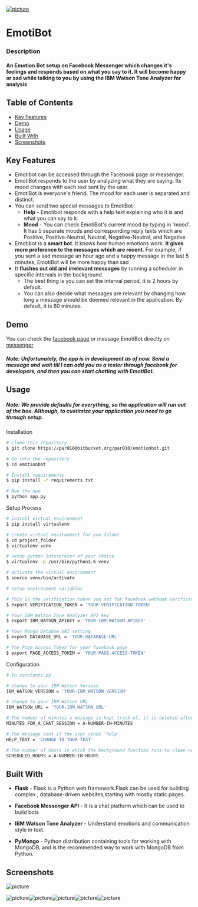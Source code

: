 
<a href=" https://www.facebook.com/EmotiBot-343970259597074">![picture](static/images/chat-icon.jpg)</a>

# EmotiBot


### Description

#### An Emotion Bot setup on Facebook Messenger which changes it's feelings and responds based on what you say to it. It will become happy or sad while talking to you by using the IBM Watson Tone Analyzer for analysis

## Table of Contents

  * <a href="#key-features">Key Features</a>
  * <a href="#demo">Demo</a>
  * <a href="#usage">Usage</a>
  * <a href="#built-with">Built With</a>
  * <a href="#screenshots">Screenshots</a>


## Key Features


* Emotibot can be accessed through the Facebook page or messenger.
* EmotiBot responds to the user by analyzing what they are saying. Its mood changes with each text sent by the user.
* EmotiBot is everyone's friend. The mood for each user is separated and distinct.
* You can send two special messages to EmotiBot
  - **Help** - Emotibot responds with a help text explaining who it is and what you can say to it.
  - **Mood** - You can check EmotiBot's current mood by typing in 'mood'. It has 5 separate moods and corresponding reply texts which are Positive, Positive-Neutral, Neutral, Negative-Neutral, and Negative
* Emotibot is a **smart bot**. It knows how human emotions work. **It gives more preference to the messages which are recent**. For example, if you sent a sad message an hour ago and a happy message in the last 5 minutes, EmotiBot will be more happy than sad
* It **flushes out old and irrelevant messages** by running a scheduler in specific intervals in the background.
  - The best thing is you can set the interval period, it is 2 hours by default.
  - You can also decide what messages are relevant by changing how long a message should be deemed relevant in the application. By default, it is 60 minutes.


## Demo

You can check the [facebook page](https://www.facebook.com/EmotiBot-343970259597074) or message EmotiBot directly on [messenger](http://m.me/343970259597074)

##### Note: Unfortunately, the app is in development as of now. Send a message and wait till I can add you as a tester through facebook for developers, and then you can start chatting with EmotiBot.


## Usage

##### Note: We provide defaults for everything, so the application will run out of the box. Although, to custimize your application you need to go through setup.

Installation

```bash
# Clone this repository
$ git clone https://par010@bitbucket.org/par010/emotionbot.git

# Go into the repository
$ cd emotionbot

# Install requirements
$ pip install -r requirements.txt

# Run the app
$ python app.py
```

Setup Process

```bash
# install virtual environment
$ pip install virtualenv

# create virtual environment for you folder
$ cd project_folder
$ virtualenv venv

# setup python interpreter of your choice
$ virtualenv -p /usr/bin/python3.6 venv

# activate the virtual environment
$ source venv/bin/activate

# setup environment variables

# This is the verification token you set for facebook webhook verification
$ export VERIFICATION_TOKEN = 'YOUR-VERIFICATION-TOKEN'

# Your IBM Watson Tone Analyzer API key
$ export IBM_WATSON_APIKEY = 'YOUR-IBM-WATSON-APIKEY'

# Your Mongo Databse URI setting
$ export DATABASE_URL = 'YOUR-DATABASE-URL'

# The Page Access Token for your facebook page
$ export PAGE_ACCESS_TOKEN = 'YOUR-PAGE-ACCESS-TOKEN'
```

Configuration

```bash
# In constants.py

# change to your IBM Watson Version
IBM_WATSON_VERSION = 'YOUR-IBM_WATSON_VERSION'

# change to your IBM Watson URL
IBM_WATSON_URL = 'YOUR-IBM_WATSON_URL'

# The number of minutes a message is kept track of, it is deleted after it expires
MINUTES_FOR_A_CHAT_SESSION = A-NUMBER-IN-MINUTES

# The message sent if the user sends 'help'
HELP_TEXT = 'CHANGE-TO-YOUR-TEXT'

# The number of hours in which the background function runs to clean needless messages
SCHEDULED_HOURS = A-NUMBER-IN-HOURS


```


## Built With


* **Flask** - Flask is a Python web framework.Flask can be used for building complex , database-driven websites,starting with mostly static pages.

* **Facebook Messenger API** - It is a chat platform which can be used to build bots

* **IBM Watson Tone Analyzer** - Understand emotions and communication style in text.

* **PyMongo** -  Python distribution containing tools for working with MongoDB, and is the recommended way to work with MongoDB from Python.

## Screenshots

![picture](static/images/website_intro.png)

![picture](static/images/phone_notext.png)![picture](static/images/positive.png)![picture](static/images/two_negatives.png)![picture](static/images/help.png)![picture](static/images/Mood.png)